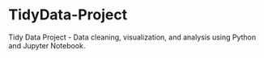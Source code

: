 # TidyData-Project
Tidy Data Project - Data cleaning, visualization, and analysis using Python and Jupyter Notebook.
